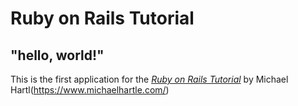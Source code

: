 # Ruby on Rails Tutorial

## "hello, world!"

This is the first application for the [*Ruby on Rails Tutorial*](https://www.railstutorial.org) by Michael Hartl(https://www.michaelhartle.com/)

